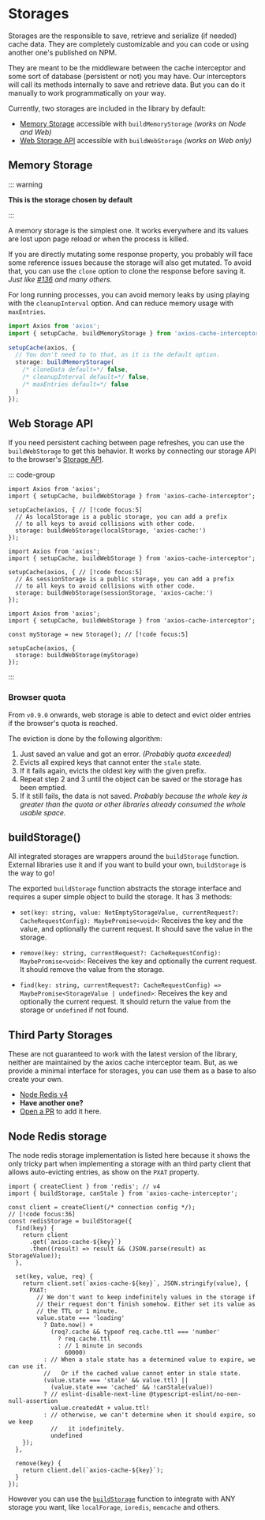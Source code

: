 # Storages

Storages are the responsible to save, retrieve and serialize (if needed) cache data. They
are completely customizable and you can code or using another one's published on NPM.

They are meant to be the middleware between the cache interceptor and some sort of
database (persistent or not) you may have. Our interceptors will call its methods
internally to save and retrieve data. But you can do it manually to work programmatically
on your way.

Currently, two storages are included in the library by default:

- [Memory Storage](#memory-storage) accessible with `buildMemoryStorage` _(works on Node
  and Web)_
- [Web Storage API](#web-storage-api) accessible with `buildWebStorage` _(works on Web
  only)_

## Memory Storage

::: warning

**This is the storage chosen by default**

:::

A memory storage is the simplest one. It works everywhere and its values are lost upon
page reload or when the process is killed.

If you are directly mutating some response property, you probably will face some reference
issues because the storage will also get mutated. To avoid that, you can use the `clone`
option to clone the response before saving it. _Just like
[#136](https://github.com/arthurfiorette/axios-cache-interceptor/issues/163) and many
others._

For long running processes, you can avoid memory leaks by using playing with the
`cleanupInterval` option. And can reduce memory usage with `maxEntries`.

```ts
import Axios from 'axios';
import { setupCache, buildMemoryStorage } from 'axios-cache-interceptor';

setupCache(axios, {
  // You don't need to to that, as it is the default option.
  storage: buildMemoryStorage(
    /* cloneData default=*/ false,
    /* cleanupInterval default=*/ false,
    /* maxEntries default=*/ false
  )
});
```

## Web Storage API

If you need persistent caching between page refreshes, you can use the `buildWebStorage`
to get this behavior. It works by connecting our storage API to the browser's
[Storage API](https://developer.mozilla.org/en-US/docs/Web/API/Storage).

::: code-group

```ts{7} [Local Storage]
import Axios from 'axios';
import { setupCache, buildWebStorage } from 'axios-cache-interceptor';

setupCache(axios, { // [!code focus:5]
  // As localStorage is a public storage, you can add a prefix
  // to all keys to avoid collisions with other code.
  storage: buildWebStorage(localStorage, 'axios-cache:')
});
```

```ts{7} [Session Storage]
import Axios from 'axios';
import { setupCache, buildWebStorage } from 'axios-cache-interceptor';

setupCache(axios, { // [!code focus:5]
  // As sessionStorage is a public storage, you can add a prefix
  // to all keys to avoid collisions with other code.
  storage: buildWebStorage(sessionStorage, 'axios-cache:')
});
```

```ts{4,7} [Custom Storage]
import Axios from 'axios';
import { setupCache, buildWebStorage } from 'axios-cache-interceptor';

const myStorage = new Storage(); // [!code focus:5]

setupCache(axios, {
  storage: buildWebStorage(myStorage)
});
```

:::

### Browser quota

From `v0.9.0` onwards, web storage is able to detect and evict older entries if the
browser's quota is reached.

The eviction is done by the following algorithm:

1. Just saved an value and got an error. _(Probably quota exceeded)_
2. Evicts all expired keys that cannot enter the `stale` state.
3. If it fails again, evicts the oldest key with the given prefix.
4. Repeat step 2 and 3 until the object can be saved or the storage has been emptied.
5. If it still fails, the data is not saved. _Probably because the whole key is greater
   than the quota or other libraries already consumed the whole usable space._

## buildStorage()

All integrated storages are wrappers around the `buildStorage` function. External
libraries use it and if you want to build your own, `buildStorage` is the way to go!

The exported `buildStorage` function abstracts the storage interface and requires a super
simple object to build the storage. It has 3 methods:

- `set(key: string, value: NotEmptyStorageValue, currentRequest?: CacheRequestConfig): MaybePromise<void>`:
  Receives the key and the value, and optionally the current request. It should save the
  value in the storage.

- `remove(key: string, currentRequest?: CacheRequestConfig): MaybePromise<void>`: Receives
  the key and optionally the current request. It should remove the value from the storage.

- `find(key: string, currentRequest?: CacheRequestConfig) => MaybePromise<StorageValue | undefined>`:
  Receives the key and optionally the current request. It should return the value from the
  storage or `undefined` if not found.

## Third Party Storages

These are not guaranteed to work with the latest version of the library, neither are
maintained by the axios cache interceptor team. But, as we provide a minimal interface for
storages, you can use them as a base to also create your own.

- [Node Redis v4](#node-redis-v4-example)
- **Have another one?**
- [Open a PR](https://github.com/arthurfiorette/axios-cache-interceptor/pulls) to add it
  here.

## Node Redis storage

The node redis storage implementation is listed here because it shows the only tricky part
when implementing a storage with an third party client that allows auto-evicting entries,
as show on the `PXAT` property.

```ts{4}
import { createClient } from 'redis'; // v4
import { buildStorage, canStale } from 'axios-cache-interceptor';

const client = createClient(/* connection config */);
// [!code focus:36]
const redisStorage = buildStorage({
  find(key) {
    return client
      .get(`axios-cache-${key}`)
      .then((result) => result && (JSON.parse(result) as StorageValue));
  },

  set(key, value, req) {
    return client.set(`axios-cache-${key}`, JSON.stringify(value), {
      PXAT:
        // We don't want to keep indefinitely values in the storage if
        // their request don't finish somehow. Either set its value as
        // the TTL or 1 minute.
        value.state === 'loading'
          ? Date.now() +
            (req?.cache && typeof req.cache.ttl === 'number'
              ? req.cache.ttl
              : // 1 minute in seconds
                60000)
          : // When a stale state has a determined value to expire, we can use it.
          //   Or if the cached value cannot enter in stale state.
          (value.state === 'stale' && value.ttl) ||
            (value.state === 'cached' && !canStale(value))
          ? // eslint-disable-next-line @typescript-eslint/no-non-null-assertion
            value.createdAt + value.ttl!
          : // otherwise, we can't determine when it should expire, so we keep
            //   it indefinitely.
            undefined
    });
  },

  remove(key) {
    return client.del(`axios-cache-${key}`);
  }
});
```

However you can use the [`buildStorage`](#bui) function to integrate with ANY storage you
want, like `localForage`, `ioredis`, `memcache` and others.
